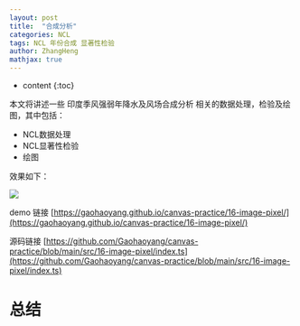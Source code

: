 ```yaml
---
layout: post
title:  "合成分析"
categories: NCL
tags: NCL 年份合成 显著性检验 
author: ZhangHeng
mathjax: true
---
```


* content
{:toc}

本文将讲述一些 印度季风强弱年降水及风场合成分析 相关的数据处理，检验及绘图，其中包括：

- NCL数据处理
- NCL显著性检验
- 绘图





效果如下：

![](https://gw.alicdn.com/imgextra/i4/O1CN01xBiumq1CvXKhyFYn9_!!6000000000143-2-tps-800-400.png)

demo 链接 [https://gaohaoyang.github.io/canvas-practice/16-image-pixel/](https://gaohaoyang.github.io/canvas-practice/16-image-pixel/)

源码链接 [https://github.com/Gaohaoyang/canvas-practice/blob/main/src/16-image-pixel/index.ts](https://github.com/Gaohaoyang/canvas-practice/blob/main/src/16-image-pixel/index.ts)

# 总结


